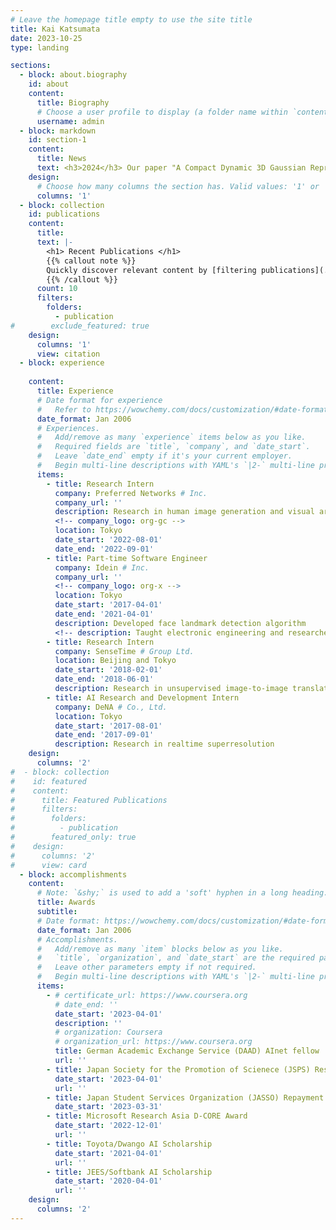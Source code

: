```yaml
---
# Leave the homepage title empty to use the site title
title: Kai Katsumata
date: 2023-10-25
type: landing

sections:
  - block: about.biography
    id: about
    content:
      title: Biography
      # Choose a user profile to display (a folder name within `content/authors/`)
      username: admin
  - block: markdown
    id: section-1
    content:
      title: News
      text: <h3>2024</h3> Our paper "A Compact Dynamic 3D Gaussian Representation for Real-Time Dynamic View Synthesis" have been accepted at ECCV 2024. <br> I will attend [International Computer Vision Summer School 2024](https://iplab.dmi.unict.it/icvss2024/).  <h3>2023</h3> 3 papers have been accepeted at WACV 2024.
    design:
      # Choose how many columns the section has. Valid values: '1' or '2'.
      columns: '1'
  - block: collection
    id: publications
    content:
      title: 
      text: |-
        <h1> Recent Publications </h1>
        {{% callout note %}}
        Quickly discover relevant content by [filtering publications](./publication/).
        {{% /callout %}}
      count: 10
      filters:
        folders:
          - publication
#        exclude_featured: true
    design:
      columns: '1'
      view: citation
  - block: experience
    
    content:
      title: Experience
      # Date format for experience
      #   Refer to https://wowchemy.com/docs/customization/#date-format
      date_format: Jan 2006
      # Experiences.
      #   Add/remove as many `experience` items below as you like.
      #   Required fields are `title`, `company`, and `date_start`.
      #   Leave `date_end` empty if it's your current employer.
      #   Begin multi-line descriptions with YAML's `|2-` multi-line prefix.
      items:
        - title: Research Intern
          company: Preferred Networks # Inc.
          company_url: ''
          description: Research in human image generation and visual artifact removal.
          <!-- company_logo: org-gc -->
          location: Tokyo
          date_start: '2022-08-01'
          date_end: '2022-09-01'
        - title: Part-time Software Engineer
          company: Idein # Inc.
          company_url: ''
          <!-- company_logo: org-x -->
          location: Tokyo
          date_start: '2017-04-01'
          date_end: '2021-04-01'
          description: Developed face landmark detection algorithm
          <!-- description: Taught electronic engineering and researched semiconductor physics. -->
        - title: Research Intern
          company: SenseTime # Group Ltd.
          location: Beijing and Tokyo
          date_start: '2018-02-01'
          date_end: '2018-06-01'
          description: Research in unsupervised image-to-image translation for data augmentation
        - title: AI Research and Development Intern
          company: DeNA # Co., Ltd.
          location: Tokyo
          date_start: '2017-08-01'
          date_end: '2017-09-01'
          description: Research in realtime superresolution
    design:
      columns: '2'
#  - block: collection
#    id: featured
#    content:
#      title: Featured Publications
#      filters:
#        folders:
#          - publication
#        featured_only: true
#    design:
#      columns: '2'
#      view: card
  - block: accomplishments
    content:
      # Note: `&shy;` is used to add a 'soft' hyphen in a long heading.
      title: Awards
      subtitle:
      # Date format: https://wowchemy.com/docs/customization/#date-format
      date_format: Jan 2006
      # Accomplishments.
      #   Add/remove as many `item` blocks below as you like.
      #   `title`, `organization`, and `date_start` are the required parameters.
      #   Leave other parameters empty if not required.
      #   Begin multi-line descriptions with YAML's `|2-` multi-line prefix.
      items:
        - # certificate_url: https://www.coursera.org
          # date_end: ''
          date_start: '2023-04-01'
          description: ''
          # organization: Coursera
          # organization_url: https://www.coursera.org
          title: German Academic Exchange Service (DAAD) AInet fellow
          url: ''
        - title: Japan Society for the Promotion of Scienece (JSPS) Research Fellowship for Young Scientists (DC2)
          date_start: '2023-04-01'
          url: ''
        - title: Japan Student Services Organization (JASSO) Repayment Exemption for Students with Excellent Grades --FY2022--, Type I (interest-free) scholarship (Exemption of all of loan)
          date_start: '2023-03-31'
        - title: Microsoft Research Asia D-CORE Award
          date_start: '2022-12-01'
          url: ''
        - title: Toyota/Dwango AI Scholarship
          date_start: '2021-04-01'
          url: ''
        - title: JEES/Softbank AI Scholarship
          date_start: '2020-04-01'
          url: ''
    design:
      columns: '2'
---
```


